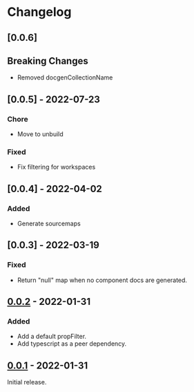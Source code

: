 # Changelog

## [0.0.6]

## Breaking Changes

- Removed docgenCollectionName

## [0.0.5] - 2022-07-23

### Chore

- Move to unbuild

### Fixed

- Fix filtering for workspaces

## [0.0.4] - 2022-04-02

### Added

- Generate sourcemaps

## [0.0.3] - 2022-03-19

### Fixed

- Return "null" map when no component docs are generated.

## [0.0.2] - 2022-01-31

### Added

- Add a default propFilter.
- Add typescript as a peer dependency.

## [0.0.1] - 2022-01-31

Initial release.

[0.0.1]: https://github.com/joshwooding/vite-plugin-react-docgen-typescript/releases/tag/v0.0.1
[0.0.2]: https://github.com/joshwooding/vite-plugin-react-docgen-typescript/releases/tag/v0.0.2
